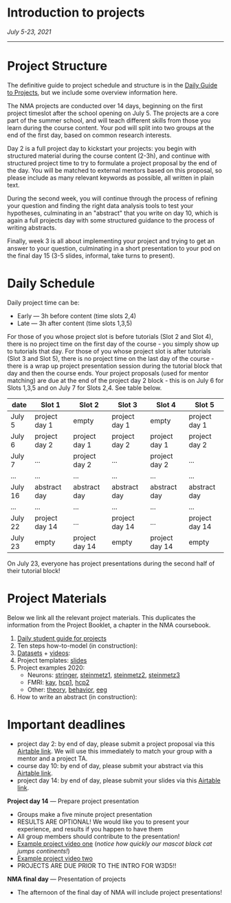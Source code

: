 # Introduction to projects

*July 5-23, 2021*

----

# **Project Structure**

The definitive guide to project schedule and structure is in the [Daily Guide to Projects](./projects/docs/project_guidance.md), but we include some overview information here.

The NMA projects are conducted over 14 days, beginning on the first project timeslot after the school opening on July 5.
The projects are a core part of the summer school, and will teach different skills from those you learn during the course content.
Your pod will split into two groups at the end of the first day, based on common research interests.

Day 2 is a full project day to kickstart your projects: you begin with structured material during the course content (2-3h), and
continue with structured project time to try to formulate a project proposal by the end of the day.
You will be matched to external mentors based on this proposal, so please include as many relevant keywords as possible, all
written in plain text.

During the second week, you will continue through the process of refining your question and
finding the right data analysis tools to test your hypotheses, culminating in an "abstract" that you write on day 10, which is
again a full projects day with some structured guidance to the process of writing abstracts.

Finally, week 3 is all about implementing your project and trying to get an answer to your question, culminating in a short presentation to your pod
on the final day 15 (3-5 slides, informal, take turns to present).


# **Daily Schedule**

Daily project time can be:
 - Early — 3h before content (time slots 2,4)
 - Late  — 3h after content (time slots 1,3,5)

 For those of you whose project slot is before tutorials (Slot 2 and Slot 4), there is no project time on the first day of the course - you simply show up to tutorials that day. For those of you whose project slot is after tutorials (Slot 3 and Slot 5), there is no project time on the last day of the course - there is a wrap up project presentation session during the tutorial block that day and then the course ends. Your project proposals (used for mentor matching) are due at the end of the project day 2 block - this is on July 6 for Slots 1,3,5 and on July 7 for Slots 2,4. See table below.

| date | Slot 1 | Slot 2 | Slot 3 | Slot 4 | Slot 5 |
| --- | --- | --- | --- | --- | --- |
| July 5 | project day 1 | empty | project day 1 | empty | project day 1 |
| July 6 | project day 2 | project day 1 | project day 2 | project day 1 | project day 2 |
| July 7 | ... | project day 2 | ... | project day 2 | ... |
| ... | ... | ... | ... | ... | ... |
| July 16 | abstract day | abstract day | abstract day | abstract day | abstract day |
| ... | ... | ... | ... | ... | ... |
| July 22 | project day 14 | ... | project day 14 | ... | project day 14 |
| July 23 | empty | project day 14 | empty | project day 14 | empty |

On July 23, everyone has project presentations during the second half of their tutorial block!

# **Project Materials**

Below we link all the relevant project materials. This duplicates the information from the Project Booklet, a chapter in the NMA coursebook.

1. [Daily student guide for projects](./projects/docs/project_guidance.md)
2. Ten steps how-to-model (in construction): <!--[steps1-4](https://colab.research.google.com/drive/1wpGnNIg1Z5DtoSlqIngWCQvAdw-0gMfd?usp=sharing), [modelling_example](https://colab.research.google.com/drive/1jY-QkGtK4CmS2tyGAUhSFhWm7Jw0as0-?usp=sharing) [data_analysis_example](https://colab.research.google.com/drive/1jY-QkGtK4CmS2tyGAUhSFhWm7Jw0as0-?usp=sharing) -->
3. [Datasets](./projects) + [videos](): <!--[neurons]() / [fMRI]() / [behavior]() / [ECoG]()-->
4. Project templates: [slides](./projects/docs/project_templates.md)
5. Project examples 2020:
   - Neurons: [stringer](https://osf.io/u9gqe/), [steinmetz1](https://osf.io/29vuq/), [steinmetz2](https://osf.io/52wja/), [steinmetz3](https://osf.io/bt4ph/)  
   - FMRI: [kay](https://osf.io/h3z4e/), [hcp1](https://osf.io/td957/), [hcp2](https://osf.io/5fmnq/)
   - Other: [theory](https://osf.io/z7p5v/), [behavior](https://osf.io/hez85/), [eeg](https://osf.io/5r96v/)
6. How to write an abstract (in construction): <!--[guide]() [paper1]() [paper2]() [paper3]()-->


# **Important deadlines**

* project day 2:  by end of day, please submit a project proposal via this [Airtable link](). We will use this immediately to match your group with a mentor and a project TA.  
* course day 10:  by end of day, please submit your abstract via this [Airtable link]().  
* project day 14: by end of day, please submit your slides via this [Airtable link]().  

**Project day 14** — Prepare project presentation
 * Groups make a five minute project presentation
 * RESULTS ARE OPTIONAL! We would like you to present your experience, and results if you happen to have them
 * All group members should contribute to the presentation!
 * [Example project video one](https://youtu.be/zMphz4yvyfc) (*notice how quickly our mascot black cat jumps continents!*)
 * [Example project video two](https://www.youtube.com/watch?v=pvfy0_v12wI)
 * PROJECTS ARE DUE PRIOR TO THE INTRO FOR W3D5!!

**NMA final day** — Presentation of projects
  * The afternoon of the final day of NMA will include project presentations!
